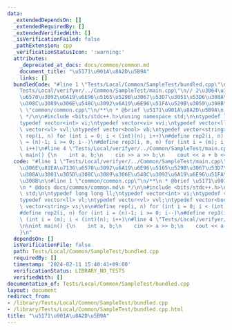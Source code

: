 ```yaml
---
data:
  _extendedDependsOn: []
  _extendedRequiredBy: []
  _extendedVerifiedWith: []
  _isVerificationFailed: false
  _pathExtension: cpp
  _verificationStatusIcon: ':warning:'
  attributes:
    _deprecated_at_docs: docs/common/common.md
    document_title: "\u5171\u901A\u8A2D\u5B9A"
    links: []
  bundledCode: "#line 1 \"Tests/Local/Common/SampleTest/bundled.cpp\"\n#line 1 \"\
    Tests/Local/verifyer/../Common/SampleTest/main.cpp\"\n// 2\u3064\u306E\u81EA\u7136\
    \u6570\u3092\u6A19\u6E96\u5165\u529B\u3067\u53D7\u3051\u53D6\u308A\u3001\u305D\
    \u308C\u3089\u306E\u548C\u3092\u6A19\u6E96\u51FA\u529B\u3059\u308B\n\n#line 1\
    \ \"common/common.cpp\"\n/**\n * @brief \u5171\u901A\u8A2D\u5B9A\n * @docs docs/common/common.md\n\
    \ */\n\n#include <bits/stdc++.h>\nusing namespace std;\n\ntypedef long long ll;\n\
    typedef vector<int> vi;\ntypedef vector<vi> vvi;\ntypedef vector<ll> vl;\ntypedef\
    \ vector<vl> vvl;\ntypedef vector<bool> vb;\ntypedef vector<string> vs;\n\n#define\
    \ rep(i, n) for (int i = 0; i < (int)(n); i++)\n#define rep2(i, n) for (int i\
    \ = (n)-1; i >= 0; i--)\n#define rep3(i, m, n) for (int i = (m); i < (int)(n);\
    \ i++)\n#line 4 \"Tests/Local/verifyer/../Common/SampleTest/main.cpp\"\n\nint\
    \ main() {\n    int a, b;\n    cin >> a >> b;\n    cout << a + b << endl;\n}\n"
  code: "#line 1 \"Tests/Local/verifyer/../Common/SampleTest/main.cpp\"\n// 2\u3064\
    \u306E\u81EA\u7136\u6570\u3092\u6A19\u6E96\u5165\u529B\u3067\u53D7\u3051\u53D6\
    \u308A\u3001\u305D\u308C\u3089\u306E\u548C\u3092\u6A19\u6E96\u51FA\u529B\u3059\
    \u308B\n\n#line 1 \"common/common.cpp\"\n/**\n * @brief \u5171\u901A\u8A2D\u5B9A\
    \n * @docs docs/common/common.md\n */\n\n#include <bits/stdc++.h>\nusing namespace\
    \ std;\n\ntypedef long long ll;\ntypedef vector<int> vi;\ntypedef vector<vi> vvi;\n\
    typedef vector<ll> vl;\ntypedef vector<vl> vvl;\ntypedef vector<bool> vb;\ntypedef\
    \ vector<string> vs;\n\n#define rep(i, n) for (int i = 0; i < (int)(n); i++)\n\
    #define rep2(i, n) for (int i = (n)-1; i >= 0; i--)\n#define rep3(i, m, n) for\
    \ (int i = (m); i < (int)(n); i++)\n#line 4 \"Tests/Local/verifyer/../Common/SampleTest/main.cpp\"\
    \n\nint main() {\n    int a, b;\n    cin >> a >> b;\n    cout << a + b << endl;\n\
    }\n"
  dependsOn: []
  isVerificationFile: false
  path: Tests/Local/Common/SampleTest/bundled.cpp
  requiredBy: []
  timestamp: '2024-02-11 15:40:41+09:00'
  verificationStatus: LIBRARY_NO_TESTS
  verifiedWith: []
documentation_of: Tests/Local/Common/SampleTest/bundled.cpp
layout: document
redirect_from:
- /library/Tests/Local/Common/SampleTest/bundled.cpp
- /library/Tests/Local/Common/SampleTest/bundled.cpp.html
title: "\u5171\u901A\u8A2D\u5B9A"
---
```

